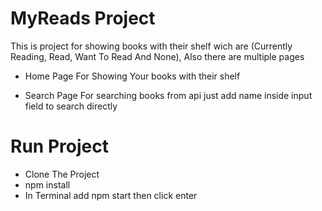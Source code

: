 # MyReads Project

This is project for showing books with their shelf wich are (Currently Reading, Read, Want To Read And None), Also there are multiple pages

- Home Page For Showing Your books with their shelf

- Search Page For searching books from api just add name inside input field to search directly 

# Run Project

- Clone The Project
- npm install
- In Terminal add npm start then click enter

